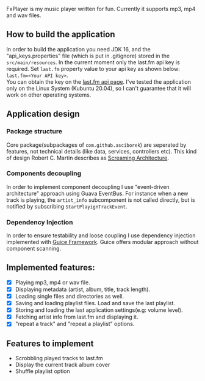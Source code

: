 FxPlayer is my music player written for fun. Currently it supports mp3, mp4 and wav files.

## How to build the application
In order to build the application you need JDK 16, and
the "api_keys.properties" file (which is put in .gitignore) stored in the ```src/main/resources```.
In the current moment only the last.fm api key is required. Set ```last.fm``` property value to 
your api key as shown below: ```last.fm=<Your API key>```.  
You can obtain the key on the [last.fm api page](https://www.last.fm/api).
I've tested the application only on the  Linux System (Kubuntu 20.04), so I can't guarantee
that it will work on other operating systems.

## Application design
### Package structure
Core package(subpackages of ```com.github.asciborek```) are seperated by features, not technical
details (like data, services, controllers etc). This kind of design Robert C. Martin describes as
[Screaming Architecture](https://blog.cleancoder.com/uncle-bob/2011/09/30/Screaming-Architecture.html).

### Components decoupling
In order to implement component decoupling I use "event-driven architecture" approach using Guava
EventBus. For instance when a new track is playing, the ```artist_info``` subcomponent is not called directly,
but is notified by subscribing  ```StartPlayignTrackEvent```. 
### Dependency Injection

In order to ensure testability and loose coupling I use dependency injection implemented with 
[Guice Framework](https://github.com/google/guice). Guice offers modular approach without 
component scanning. 

## Implemented features:
- [x] Playing mp3, mp4 or wav file.
- [x] Displaying metadata (artist, album, title, track length).
- [x] Loading single files and directories as well.
- [x] Saving and loading playlist files. Load and save the last playlist.
- [x] Storing and loading the last application settings(e.g: volume level).
- [x] Fetching artist info from last.fm and displaying it.
- [x] "repeat a track" and "repeat a playlist" options.

## Features to implement
- Scrobbling played tracks to last.fm
- Display the current track album cover
- Shuffle playlist option